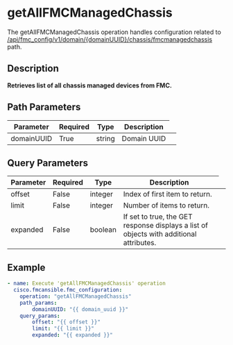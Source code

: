 # getAllFMCManagedChassis

The getAllFMCManagedChassis operation handles configuration related to [/api/fmc_config/v1/domain/{domainUUID}/chassis/fmcmanagedchassis](/paths//api/fmc_config/v1/domain/{domain_uuid}/chassis/fmcmanagedchassis.md) path.&nbsp;
## Description
**Retrieves list of all chassis managed devices from FMC.**

## Path Parameters
| Parameter | Required | Type | Description |
| --------- | -------- | ---- | ----------- |
| domainUUID | True | string <td colspan=3> Domain UUID |

## Query Parameters
| Parameter | Required | Type | Description |
| --------- | -------- | ---- | ----------- |
| offset | False | integer <td colspan=3> Index of first item to return. |
| limit | False | integer <td colspan=3> Number of items to return. |
| expanded | False | boolean <td colspan=3> If set to true, the GET response displays a list of objects with additional attributes. |

## Example
```yaml
- name: Execute 'getAllFMCManagedChassis' operation
  cisco.fmcansible.fmc_configuration:
    operation: "getAllFMCManagedChassis"
    path_params:
        domainUUID: "{{ domain_uuid }}"
    query_params:
        offset: "{{ offset }}"
        limit: "{{ limit }}"
        expanded: "{{ expanded }}"

```